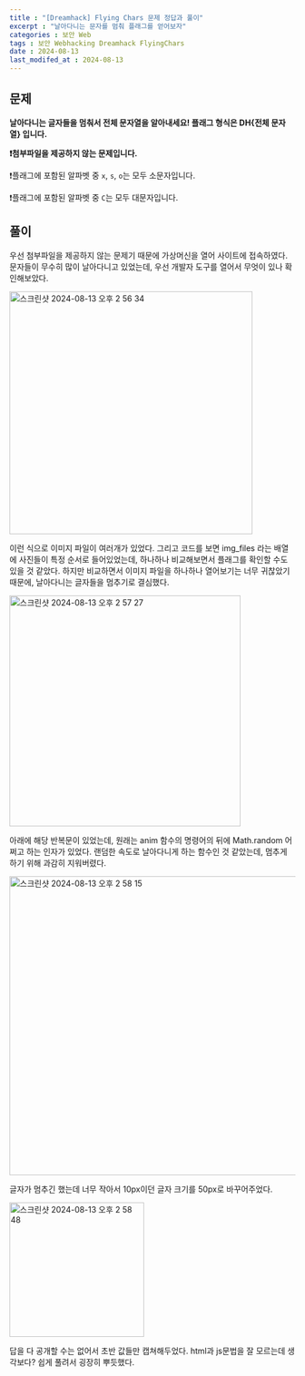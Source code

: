 ```yaml
---
title : "[Dreamhack] Flying Chars 문제 정답과 풀이"
excerpt : "날아다니는 문자를 멈춰 플래그를 얻어보자"
categories : 보안 Web 
tags : 보안 Webhacking Dreamhack FlyingChars
date : 2024-08-13
last_modifed_at : 2024-08-13
---
```

## 문제
**날아다니는 글자들을 멈춰서 전체 문자열을 알아내세요! 플래그 형식은 DH{전체 문자열} 입니다.**

**❗첨부파일을 제공하지 않는 문제입니다.**

❗플래그에 포함된 알파벳 중 `x`, `s`, `o`는 모두 소문자입니다.

❗플래그에 포함된 알파벳 중 `C`는 모두 대문자입니다.

## 풀이
우선 첨부파일을 제공하지 않는 문제기 때문에 가상머신을 열어 사이트에 접속하였다. 문자들이 무수히 많이 날아다니고 있었는데, 우선 개발자 도구를 열어서 무엇이 있나 확인해보았다.<br>

<img width="428" alt="스크린샷 2024-08-13 오후 2 56 34" src="https://github.com/user-attachments/assets/7b94a6ba-f0a2-4d25-ae4e-0e84e692d2be"> <br>

이런 식으로 이미지 파일이 여러개가 있었다. 그리고 코드를 보면 img_files 라는 배열에 사진들이 특정 순서로 들어있었는데, 하나하나 비교해보면서 플래그를 확인할 수도 있을 것 같았다. 하지만 비교하면서 이미지 파일을 하나하나 열어보기는 너무 귀찮았기 때문에, 날아다니는 글자들을 멈추기로 결심했다.<br>

<img width="407" alt="스크린샷 2024-08-13 오후 2 57 27" src="https://github.com/user-attachments/assets/c9696cde-cfaa-4b27-a802-567beaa77abd"> <br>

아래에 해당 반복문이 있었는데, 원래는 anim 함수의 명령어의 뒤에 Math.random 어쩌고 하는 인자가 있었다. 랜덤한 속도로 날아다니게 하는 함수인 것 같았는데, 멈추게 하기 위해 과감히 지워버렸다. <br>

<img width="527" alt="스크린샷 2024-08-13 오후 2 58 15" src="https://github.com/user-attachments/assets/da20b3de-de67-491a-8ffd-ff8fd04a1d85"> <br>

글자가 멈추긴 했는데 너무 작아서 10px이던 글자 크기를 50px로 바꾸어주었다.

<img width="237" alt="스크린샷 2024-08-13 오후 2 58 48" src="https://github.com/user-attachments/assets/9f745af2-bc28-4a0b-aaea-9914f6aced1e"> <br>

답을 다 공개할 수는 없어서 초반 값들만 캡쳐해두었다. html과 js문법을 잘 모르는데 생각보다? 쉽게 풀려서 굉장히 뿌듯했다.
